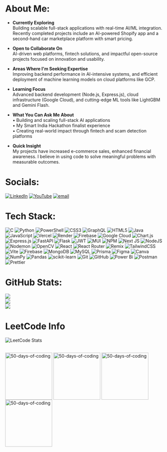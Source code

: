 # About Me:

- **Currently Exploring**  
  Building scalable full-stack applications with real-time AI/ML integration. Recently completed projects include an AI-powered Shopify app and a second-hand car marketplace platform with smart pricing.

- **Open to Collaborate On**  
  AI-driven web platforms, fintech solutions, and impactful open-source projects focused on innovation and usability.

- **Areas Where I'm Seeking Expertise**  
  Improving backend performance in AI-intensive systems, and efficient deployment of machine learning models on cloud platforms like GCP.

- **Learning Focus**  
  Advanced backend development (Node.js, Express.js), cloud infrastructure (Google Cloud), and cutting-edge ML tools like LightGBM and Gemini Flash.

- **What You Can Ask Me About**  
  • Building and scaling full-stack AI applications  
  • My Smart India Hackathon finalist experience  
  • Creating real-world impact through fintech and scam detection platforms

- **Quick Insight**  
  My projects have increased e-commerce sales, enhanced financial awareness. I believe in using code to solve meaningful problems with measurable outcomes.




# Socials:
[![LinkedIn](https://img.shields.io/badge/LinkedIn-%230077B5.svg?logo=linkedin&logoColor=white)](https://linkedin.com/in/moulee25) [![YouTube](https://img.shields.io/badge/YouTube-%23FF0000.svg?logo=YouTube&logoColor=white)](https://youtube.com/@Adrift1658) [![email](https://img.shields.io/badge/Email-D14836?logo=gmail&logoColor=white)](mailto:moulee201@gmail.com) 

# Tech Stack:
![C](https://img.shields.io/badge/c-%2300599C.svg?style=flat&logo=c&logoColor=white) ![Python](https://img.shields.io/badge/python-3670A0?style=flat&logo=python&logoColor=ffdd54) ![PowerShell](https://img.shields.io/badge/PowerShell-%235391FE.svg?style=flat&logo=powershell&logoColor=white) ![CSS3](https://img.shields.io/badge/css3-%231572B6.svg?style=flat&logo=css3&logoColor=white) ![GraphQL](https://img.shields.io/badge/-GraphQL-E10098?style=flat&logo=graphql&logoColor=white) ![HTML5](https://img.shields.io/badge/html5-%23E34F26.svg?style=flat&logo=html5&logoColor=white) ![Java](https://img.shields.io/badge/java-%23ED8B00.svg?style=flat&logo=openjdk&logoColor=white) ![JavaScript](https://img.shields.io/badge/javascript-%23323330.svg?style=flat&logo=javascript&logoColor=%23F7DF1E) ![Vercel](https://img.shields.io/badge/vercel-%23000000.svg?style=flat&logo=vercel&logoColor=white) ![Render](https://img.shields.io/badge/Render-%46E3B7.svg?style=flat&logo=render&logoColor=white) ![Firebase](https://img.shields.io/badge/firebase-%23039BE5.svg?style=flat&logo=firebase) ![Google Cloud](https://img.shields.io/badge/GoogleCloud-%234285F4.svg?style=flat&logo=google-cloud&logoColor=white) ![Chart.js](https://img.shields.io/badge/chart.js-F5788D.svg?style=flat&logo=chart.js&logoColor=white) ![Express.js](https://img.shields.io/badge/express.js-%23404d59.svg?style=flat&logo=express&logoColor=%2361DAFB) ![FastAPI](https://img.shields.io/badge/FastAPI-005571?style=flat&logo=fastapi) ![Flask](https://img.shields.io/badge/flask-%23000.svg?style=flat&logo=flask&logoColor=white) ![JWT](https://img.shields.io/badge/JWT-black?style=flat&logo=JSON%20web%20tokens) ![MUI](https://img.shields.io/badge/MUI-%230081CB.svg?style=flat&logo=mui&logoColor=white) ![NPM](https://img.shields.io/badge/NPM-%23CB3837.svg?style=flat&logo=npm&logoColor=white) ![Next JS](https://img.shields.io/badge/Next-black?style=flat&logo=next.js&logoColor=white) ![NodeJS](https://img.shields.io/badge/node.js-6DA55F?style=flat&logo=node.js&logoColor=white) ![Nodemon](https://img.shields.io/badge/NODEMON-%23323330.svg?style=flat&logo=nodemon&logoColor=%BBDEAD) ![OpenCV](https://img.shields.io/badge/opencv-%23white.svg?style=flat&logo=opencv&logoColor=white) ![React](https://img.shields.io/badge/react-%2320232a.svg?style=flat&logo=react&logoColor=%2361DAFB) ![React Router](https://img.shields.io/badge/React_Router-CA4245?style=flat&logo=react-router&logoColor=white) ![Remix](https://img.shields.io/badge/remix-%23000.svg?style=flat&logo=remix&logoColor=white) ![TailwindCSS](https://img.shields.io/badge/tailwindcss-%2338B2AC.svg?style=flat&logo=tailwind-css&logoColor=white) ![Vite](https://img.shields.io/badge/vite-%23646CFF.svg?style=flat&logo=vite&logoColor=white) ![Firebase](https://img.shields.io/badge/firebase-a08021?style=flat&logo=firebase&logoColor=ffcd34) ![MongoDB](https://img.shields.io/badge/MongoDB-%234ea94b.svg?style=flat&logo=mongodb&logoColor=white) ![MySQL](https://img.shields.io/badge/mysql-4479A1.svg?style=flat&logo=mysql&logoColor=white) ![Prisma](https://img.shields.io/badge/Prisma-3982CE?style=flat&logo=Prisma&logoColor=white) ![Figma](https://img.shields.io/badge/figma-%23F24E1E.svg?style=flat&logo=figma&logoColor=white) ![Canva](https://img.shields.io/badge/Canva-%2300C4CC.svg?style=flat&logo=Canva&logoColor=white) ![NumPy](https://img.shields.io/badge/numpy-%23013243.svg?style=flat&logo=numpy&logoColor=white) ![Pandas](https://img.shields.io/badge/pandas-%23150458.svg?style=flat&logo=pandas&logoColor=white) ![scikit-learn](https://img.shields.io/badge/scikit--learn-%23F7931E.svg?style=flat&logo=scikit-learn&logoColor=white) ![Git](https://img.shields.io/badge/git-%23F05033.svg?style=flat&logo=git&logoColor=white) ![GitHub](https://img.shields.io/badge/github-%23121011.svg?style=flat&logo=github&logoColor=white) ![Power Bi](https://img.shields.io/badge/power_bi-F2C811?style=flat&logo=powerbi&logoColor=black) ![Postman](https://img.shields.io/badge/Postman-FF6C37?style=flat&logo=postman&logoColor=white) ![Prettier](https://img.shields.io/badge/prettier-%23F7B93E.svg?style=flat&logo=prettier&logoColor=black)
# GitHub Stats:
![](https://github-readme-stats.vercel.app/api?username=MOULEESWARAN-25&theme=react&hide_border=true&include_all_commits=true&count_private=false)<br/>
![](https://nirzak-streak-stats.vercel.app/?user=MOULEESWARAN-25&theme=react&hide_border=true)<br/>
![](https://github-readme-stats.vercel.app/api/top-langs/?username=MOULEESWARAN-25&theme=react&hide_border=true&include_all_commits=true&count_private=false&layout=compact)


# LeetCode Info 
![LeetCode Stats](https://leetcard.jacoblin.cool/moulee25?theme=dark&font=Mali&ext=heatmap)<p align="left">  
  <a href="https://leetcode.com/u/moulee25/" target="_blank"><img align="center" src="https://assets.leetcode.com/static_assets/marketing/2024-50.gif" alt="50-days-of-coding" height="150" width="150" /></a>
  <a href="https://leetcode.com/u/moulee25/" target="_blank"><img align="center" src="https://assets.leetcode.com/static_assets/marketing/2024-100-new.gif" alt="50-days-of-coding" height="150" width="150" /></a>
  <a href="https://leetcode.com/u/moulee25/" target="_blank"><img align="center" src="https://assets.leetcode.com/static_assets/others/2550.gif" alt="50-days-of-coding" height="150" width="150" /></a>
  <a href="https://leetcode.com/u/moulee25/" target="_blank"><img align="center" src="https://assets.leetcode.com/static_assets/others/25100.gif" alt="50-days-of-coding" height="150" width="150" /></a>
</p>

